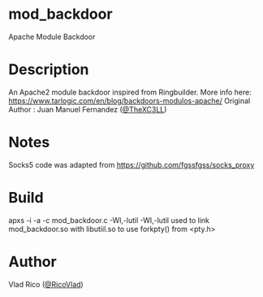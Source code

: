 # mod_backdoor
Apache Module Backdoor 

# Description
An Apache2 module backdoor inspired from Ringbuilder.
More info here: https://www.tarlogic.com/en/blog/backdoors-modulos-apache/
Original Author : Juan Manuel Fernandez ([@TheXC3LL](https://twitter.com/TheXC3LL))

# Notes
Socks5 code was adapted from https://github.com/fgssfgss/socks_proxy

# Build
apxs -i -a -c mod_backdoor.c -Wl,-lutil
-Wl,-lutil used to link mod_backdoor.so with libutiil.so to use forkpty() from <pty.h>

# Author
Vlad Rico ([@RicoVlad](https://twitter.com/RicoVlad))
